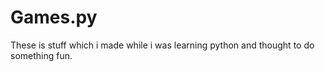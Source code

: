 # Games.py
These is stuff which i made while i was learning python and thought to do something fun.
